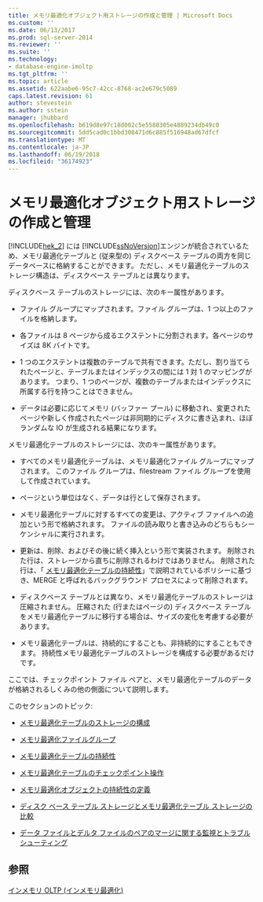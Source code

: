```yaml
---
title: メモリ最適化オブジェクト用ストレージの作成と管理 | Microsoft Docs
ms.custom: ''
ms.date: 06/13/2017
ms.prod: sql-server-2014
ms.reviewer: ''
ms.suite: ''
ms.technology:
- database-engine-imoltp
ms.tgt_pltfrm: ''
ms.topic: article
ms.assetid: 622aabe6-95c7-42cc-8768-ac2e679c5089
caps.latest.revision: 61
author: stevestein
ms.author: sstein
manager: jhubbard
ms.openlocfilehash: b619d8e97c18d002c5e5588305e4889234db49c0
ms.sourcegitcommit: 5dd5cad0c1bbd308471d6c885f516948ad67dfcf
ms.translationtype: MT
ms.contentlocale: ja-JP
ms.lasthandoff: 06/19/2018
ms.locfileid: "36174923"
---
```

# <a name="creating-and-managing-storage-for-memory-optimized-objects"></a>メモリ最適化オブジェクト用ストレージの作成と管理
  [!INCLUDE[hek_2](../../includes/hek-2-md.md)] には [!INCLUDE[ssNoVersion](../../includes/ssnoversion-md.md)]エンジンが統合されているため、メモリ最適化テーブルと (従来型の) ディスクベース テーブルの両方を同じデータベースに格納することができます。 ただし、メモリ最適化テーブルのストレージ構造は、ディスクベース テーブルとは異なります。  
  
 ディスクベース テーブルのストレージには、次のキー属性があります。  
  
-   ファイル グループにマップされます。ファイル グループは、1 つ以上のファイルを格納します。  
  
-   各ファイルは 8 ページから成るエクステントに分割されます。各ページのサイズは 8K バイトです。  
  
-   1 つのエクステントは複数のテーブルで共有できます。ただし、割り当てられたページと、テーブルまたはインデックスの間には 1 対 1 のマッピングがあります。 つまり、1 つのページが、複数のテーブルまたはインデックスに所属する行を持つことはできません。  
  
-   データは必要に応じてメモリ (バッファー プール) に移動され、変更されたページや新しく作成されたページは非同期的にディスクに書き込まれ、ほぼランダムな IO が生成される結果になります。  
  
 メモリ最適化テーブルのストレージには、次のキー属性があります。  
  
-   すべてのメモリ最適化テーブルは、メモリ最適化ファイル グループにマップされます。 このファイル グループは、filestream ファイル グループを使用して作成されています。  
  
-   ページという単位はなく、データは行として保存されます。  
  
-   メモリ最適化テーブルに対するすべての変更は、アクティブ ファイルへの追加という形で格納されます。 ファイルの読み取りと書き込みのどちらもシーケンシャルに実行されます。  
  
-   更新は、削除、およびその後に続く挿入という形で実装されます。 削除された行は、ストレージから直ちに削除されるわけではありません。 削除された行は、「 [メモリ最適化テーブルの持続性](memory-optimized-tables.md)」で説明されているポリシーに基づき、MERGE と呼ばれるバックグラウンド プロセスによって削除されます。  
  
-   ディスクベース テーブルとは異なり、メモリ最適化テーブルのストレージは圧縮されません。 圧縮された (行またはページの) ディスクベース テーブルをメモリ最適化テーブルに移行する場合は、サイズの変化を考慮する必要があります。  
  
-   メモリ最適化テーブルは、持続的にすることも、非持続的にすることもできます。 持続性メモリ最適化テーブルのストレージを構成する必要があるだけです。  
  
 ここでは、チェックポイント ファイル ペアと、メモリ最適化テーブルのデータが格納されるしくみの他の側面について説明します。  
  
 このセクションのトピック:  
  
-   [メモリ最適化テーブルのストレージの構成](configuring-storage-for-memory-optimized-tables.md)  
  
-   [メモリ最適化ファイルグループ](the-memory-optimized-filegroup.md)  
  
-   [メモリ最適化テーブルの持続性](memory-optimized-tables.md)  
  
-   [メモリ最適化テーブルのチェックポイント操作](checkpoint-operation-for-memory-optimized-tables.md)  
  
-   [メモリ最適化オブジェクトの持続性の定義](defining-durability-for-memory-optimized-objects.md)  
  
-   [ディスク ベース テーブル ストレージとメモリ最適化テーブル ストレージの比較](comparing-disk-based-table-storage-to-memory-optimized-table-storage.md)  
  
-   [データ ファイルとデルタ ファイルのペアのマージに関する監視とトラブルシューティング](../../database-engine/monitoring-and-troubleshooting-merge-for-data-and-delta-file-pairs.md)  
  
## <a name="see-also"></a>参照  
 [インメモリ OLTP &#40;インメモリ最適化&#41;](in-memory-oltp-in-memory-optimization.md)  
  
  